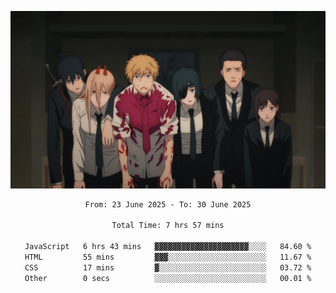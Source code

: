 <!-- Profile image -->
<p align="center">
 <img src="assets/Chainsaw-Man-Himeno-Chainsaw-Man-Denji-Chainsaw-Man-Aki-Chainsaw-Man-Power-Chainsaw-Man-Hirokazu-Arai-Chainsaw-Man-Kobeni-Chainsaw-Man-anime-boys-anime-girls-Anime-screenshot-blood-2202309-1294599272.png" width="1080px">
</p>
<!-- Profile image end -->

<div align="center">
<!--START_SECTION:waka-->

```txt
From: 23 June 2025 - To: 30 June 2025

Total Time: 7 hrs 57 mins

JavaScript   6 hrs 43 mins   ▓▓▓▓▓▓▓▓▓▓▓▓▓▓▓▓▓▓▓▓▓░░░░   84.60 %
HTML         55 mins         ▓▓▓░░░░░░░░░░░░░░░░░░░░░░   11.67 %
CSS          17 mins         ▓░░░░░░░░░░░░░░░░░░░░░░░░   03.72 %
Other        0 secs          ░░░░░░░░░░░░░░░░░░░░░░░░░   00.01 %
```

<!--END_SECTION:waka-->
</div>
